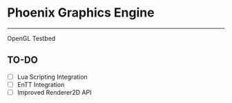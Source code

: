 # Phoenix Graphics Engine

---

OpenGL Testbed

## TO-DO

- [ ] Lua Scripting Integration
- [ ] EnTT Integration
- [ ] Improved Renderer2D API
